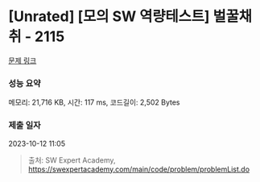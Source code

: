 # [Unrated] [모의 SW 역량테스트] 벌꿀채취 - 2115 

[문제 링크](https://swexpertacademy.com/main/code/problem/problemDetail.do?contestProbId=AV5V4A46AdIDFAWu) 

### 성능 요약

메모리: 21,716 KB, 시간: 117 ms, 코드길이: 2,502 Bytes

### 제출 일자

2023-10-12 11:05



> 출처: SW Expert Academy, https://swexpertacademy.com/main/code/problem/problemList.do